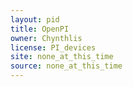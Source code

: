 ```yaml
---
layout: pid
title: OpenPI
owner: Chynthlis
license: PI_devices
site: none_at_this_time
source: none_at_this_time
---
```

